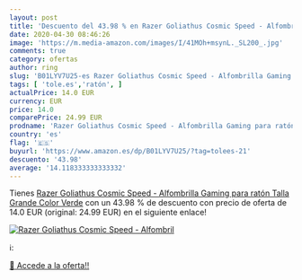 ```yaml
---
layout: post
title: 'Descuento del 43.98 % en Razer Goliathus Cosmic Speed - Alfombril'
date: 2020-04-30 08:46:26
image: 'https://m.media-amazon.com/images/I/41MOh+msynL._SL200_.jpg'
comments: true
category: ofertas
author: ring
slug: 'B01LYV7U25-es Razer Goliathus Cosmic Speed - Alfombrilla Gaming para...'
tags: [ 'tole.es','ratón', ]
actualPrice: 14.0 EUR
currency: EUR
price: 14.0
comparePrice: 24.99 EUR
prodname: 'Razer Goliathus Cosmic Speed - Alfombrilla Gaming para ratón  Talla Grande  Color Verde'
country: 'es'
flag: '🇪🇸'
buyurl: 'https://www.amazon.es/dp/B01LYV7U25/?tag=tolees-21'
descuento: '43.98'
average: '14.118333333333332'
---
```


Tienes [Razer Goliathus Cosmic Speed - Alfombrilla Gaming para ratón  Talla Grande  Color Verde](https://www.amazon.es/dp/B01LYV7U25/?tag=tolees-21) con un 43.98 % de descuento con precio de oferta de 14.0 EUR (original: 24.99 EUR) en el siguiente enlace!

[![Razer Goliathus Cosmic Speed - Alfombril](https://m.media-amazon.com/images/I/41MOh+msynL._SL200_.jpg)](https://www.amazon.es/dp/B01LYV7U25/?tag=tolees-21)

ℹ️:


[🛒 Accede a la oferta!!](https://www.amazon.es/dp/B01LYV7U25/?tag=tolees-21)
